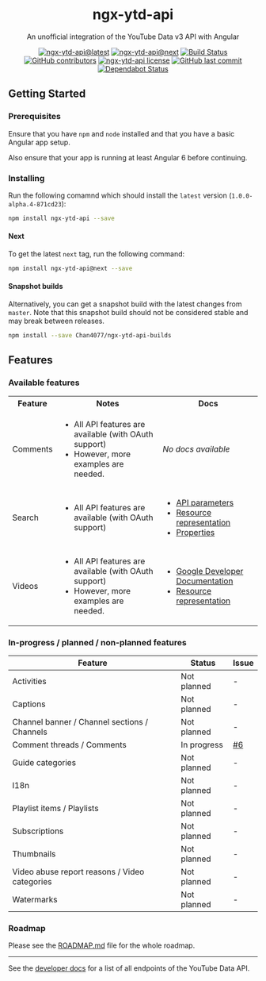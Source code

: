 <!-- markdownlint-disable MD033 -->

<h1 align="center">ngx-ytd-api</h1>

<p align="center">An unofficial integration of the YouTube Data v3 API with Angular</p>

<div align="center">

<!-- Badges -->
[![ngx-ytd-api@latest](https://img.shields.io/npm/v/ngx-ytd-api.svg?style=flat-square)][package-url]
[![ngx-ytd-api@next](https://img.shields.io/npm/v/ngx-ytd-api/next.svg?style=flat-square)][package-url]
[![Build Status](https://img.shields.io/travis/com/Chan4077/ngx-ytd-api.svg?style=flat-square)](https://travis-ci.com/Chan4077/ngx-ytd-api)
[![GitHub contributors](https://img.shields.io/github/contributors/Chan4077/ngx-ytd-api.svg?style=flat-square)](https://github.com/Chan4077/ngx-ytd-api/graphs/contributors)
[![ngx-ytd-api license](https://img.shields.io/github/license/Chan4077/ngx-ytd-api.svg?style=flat-square)](https://github.com/Chan4077/ngx-ytd-api/blob/master/LICENSE)
[![GitHub last commit](https://img.shields.io/github/last-commit/Chan4077/ngx-ytd-api.svg?style=flat-square)](https://github.com/Chan4077/ngx-ytd-api/commits)
[![Dependabot Status](https://api.dependabot.com/badges/status?host=github&repo=Chan4077/ngx-ytd-api)](https://dependabot.com)
<!-- END Badges -->

</div>

## Getting Started

### Prerequisites

Ensure that you have `npm` and `node` installed and that you have a basic Angular app setup.

Also ensure that your app is running at least Angular 6 before continuing.

### Installing

Run the following comamnd which should install the `latest` version (`1.0.0-alpha.4-871cd23`):

```bash
npm install ngx-ytd-api --save
```

#### Next

To get the latest `next` tag, run the following command:

```bash
npm install ngx-ytd-api@next --save
```

#### Snapshot builds

Alternatively, you can get a snapshot build with the latest changes from `master`. Note that this snapshot build should not be considered stable and may break between releases.

```bash
npm install --save Chan4077/ngx-ytd-api-builds
```

## Features

### Available features

<table>
  <tbody>
    <tr>
      <th>Feature</th>
      <th>Notes</th>
      <th>Docs</th>
    </tr>
    <tr>
      <td>Comments</td>
      <td>
        <ul>
          <li>All API features are available (with OAuth support)</li>
          <li>However, more examples are needed.</li>
        </ul>
      </td>
      <td><em>No docs available</em></td>
    </tr>
    <tr>
      <td>Search</td>
      <td>
        <ul>
          <li>All API features are available (with OAuth support)</li>
        </ul>
      </td>
      <td>
        <ul>
          <li><a href="https://developers.google.com/youtube/v3/docs/search/list#parameters">API parameters</a></li>
          <li><a href="https://developers.google.com/youtube/v3/docs/search#resource-representation">Resource representation</a></li>
          <li><a href="https://developers.google.com/youtube/v3/docs/search#properties">Properties</a></li>
        </ul>
      </td>
    </tr>
    <tr>
      <td>Videos</td>
      <td>
        <ul>
          <li>All API features are available (with OAuth support)</li>
          <li>However, more examples are needed.</li>
        </ul>
      </td>
      <td>
        <ul>
          <li><a href="https://developers.google.com/youtube/v3/docs/videos">Google Developer Documentation</a></li>
          <li><a href="https://developers.google.com/youtube/v3/docs/videos#resource-representation">Resource representation</a></li>
        </ul>
      </td>
  </tbody>
</table>

### In-progress / planned / non-planned features

Feature | Status | Issue
---|---|---
Activities | Not planned | -
Captions | Not planned | -
Channel banner / Channel sections / Channels | Not planned | -
Comment threads / Comments | In progress | [#6](https://github.com/Chan4077/ngx-ytd-api/issues/6)
Guide categories | Not planned | -
I18n | Not planned | -
Playlist items / Playlists | Not planned | -
Subscriptions | Not planned | -
Thumbnails | Not planned | -
Video abuse report reasons / Video categories | Not planned | -
Watermarks | Not planned | -

### Roadmap

Please see the [ROADMAP.md](/ROADMAP.md) file for the whole roadmap.

---

See the [developer docs](https://developers.google.com/youtube/v3/docs) for a list of all endpoints of the YouTube Data API.

[package-url]: https://npmjs.com/package/ngx-ytd-api
